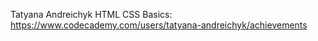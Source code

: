 Tatyana Andreichyk
HTML CSS Basics: https://www.codecademy.com/users/tatyana-andreichyk/achievements
